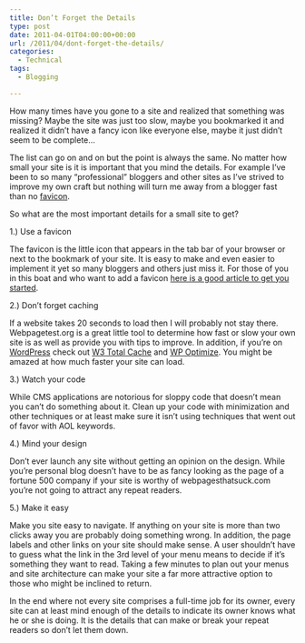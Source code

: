 ```yaml
---
title: Don’t Forget the Details
type: post
date: 2011-04-01T04:00:00+00:00
url: /2011/04/dont-forget-the-details/
categories:
  - Technical
tags:
  - Blogging

---
```

How many times have you gone to a site and realized that something was missing? Maybe the site was just too slow, maybe you bookmarked it and realized it didn’t have a fancy icon like everyone else, maybe it just didn’t seem to be complete…

The list can go on and on but the point is always the same. No matter how small your site is it is important that you mind the details. For example I’ve been to so many “professional” bloggers and other sites as I’ve strived to improve my own craft but nothing will turn me away from a blogger fast than no <a class="zem_slink" title="Favicon" href="http://en.wikipedia.org/wiki/Favicon" rel="wikipedia">favicon</a>.

So what are the most important details for a small site to get?

1.) Use a favicon

The favicon is the little icon that appears in the tab bar of your browser or next to the bookmark of your site. It is easy to make and even easier to implement it yet so many bloggers and others just miss it. For those of you in this boat and who want to add a favicon <a href="https://codex.wordpress.org/Creating_a_Favicon" target="_blank" rel="noopener noreferrer">here is a good article to get you started</a>.

2.) Don’t forget caching

If a website takes 20 seconds to load then I will probably not stay there. Webpagetest.org is a great little tool to determine how fast or slow your own site is as well as provide you with tips to improve. In addition, if you’re on <a class="zem_slink" title="WordPress" href="http://wordpress.org" rel="homepage">WordPress</a> check out <a class="zem_slink" title="W3 Total Cache" href="http://WordPress.org/extend/plugins/w3-total-cache/" rel="homepage">W3 Total Cache</a> and <a class="zem_slink" title="WP-Optimize" href="http://www.ruhanirabin.com/wp-optimize/" rel="homepage">WP Optimize</a>. You might be amazed at how much faster your site can load.

3.) Watch your code

While CMS applications are&nbsp;notorious&nbsp;for sloppy code that doesn’t mean you can’t do something about it. Clean up your code with minimization and other techniques or at least make sure it isn’t using techniques that went out of favor with AOL keywords.

4.) Mind your design

Don’t ever launch any site without getting an opinion on the design. While you’re personal blog doesn’t have to be as fancy looking as the page of a fortune 500 company if your site is worthy of webpagesthatsuck.com you’re not going to attract any repeat readers.

5.) Make it easy

Make you site easy to navigate. If anything on your site is more than two clicks away you are probably doing something wrong. In addition, the page labels and other links on your site should make sense. A user shouldn’t have to guess what the link in the 3rd level of your menu means to decide if it’s something they want to read. Taking a few minutes to plan out your menus and site architecture can make your site a far more attractive option to those who might be inclined to return.

In the end where not every site comprises a full-time job for its owner, every site can at least mind enough of the details to indicate its owner knows what he or she is doing. It is the details that can make or break your repeat readers so don’t let them down.